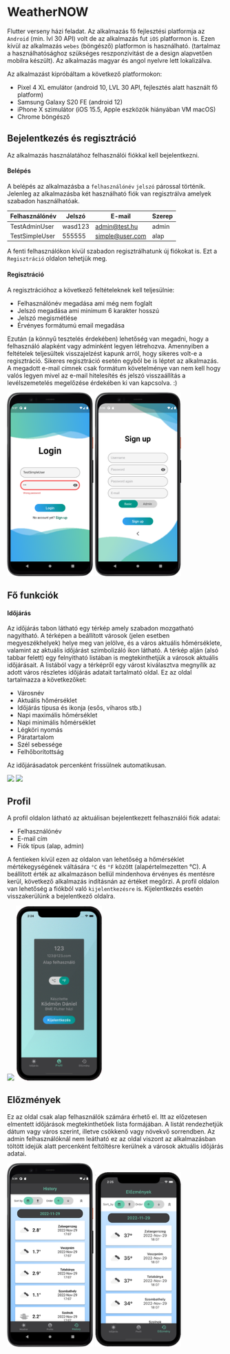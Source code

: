 # WeatherNOW

Flutter verseny házi feladat.
Az alkalmazás fő fejlesztési platformja az `Android` (min. lvl 30 API) volt de az alkalmazás fut `iOS` platformon is. Ezen kívül az alkalmazás `webes` (böngésző) platformon is használható. (tartalmaz a használhatósághoz szükséges reszponzivitást de a design alapvetően mobilra készült). Az alkalmazás magyar és angol nyelvre lett lokalizálva.

Az alkalmazást kipróbáltam a következő platformokon:
- Pixel 4 XL emulátor (android 10, LVL 30 API, fejlesztés alatt használt fő platform)
- Samsung Galaxy S20 FE (android 12)
- iPhone X szimulátor (iOS 15.5, Apple eszközök hiányában VM macOS)
- Chrome böngésző

## Bejelentkezés és regisztráció

Az alkalmazás használatához felhasználói fiókkal kell bejelentkezni. 

#### Belépés

A belépés az alkalmazásba a `felhasználónév` `jelszó` párossal történik.
Jelenleg az alkalmazásba két használható fiók van regisztrálva amelyek szabadon használhatóak.

| Felhasználónév        | Jelszó           | E-mail            | Szerep  |
| -------------         |------------------| ------------------|---------|
| TestAdminUser         | wasd123          | admin@test.hu     | admin   |
| TestSimpleUser        | 555555           |  simple@user.com  |   alap  |

A fenti felhasználókon kívül szabadon regisztrálhatunk új fiókokat is. Ezt a `Regisztráció` oldalon tehetjük meg.

#### Regisztráció

A regisztrációhoz a következő feltételeknek kell teljesülnie:
- Felhasználónév megadása ami még nem foglalt
- Jelszó megadása ami minimum 6 karakter hosszú
- Jelszó megismétlése
- Érvényes formátumú email megadása

Ezután (a könnyű tesztelés érdekében) lehetőség van megadni, hogy a felhasználó alapként vagy adminként legyen létrehozva.
Amennyiben a feltételek teljesültek visszajelzést kapunk arról, hogy sikeres volt-e a regisztráció. Sikeres regisztráció esetén egyből be is léptet az alkalmazás.
A megadott e-mail címnek csak formátum követelménye van nem kell hogy valós legyen mivel az e-mail hitelesítés és jelszó visszaállítás a levélszemetelés megelőzése érdekében ki van kapcsolva. :)

<img src="git_images/login_a.png" width="200">        <img src="git_images/signup_a.png" width="200">

## Fő funkciók


#### Időjárás

Az időjárás tabon látható egy térkép amely szabadon mozgatható nagyítható. A térképen a beállított városok (jelen esetben megyeszékhelyek) helye meg van jelölve, és a város aktuális hőmérséklete, valamint az aktuális időjárást szimbolizáló ikon látható. A térkép alján (alsó tabbar felett) egy felnyitható listában is megtekinthetjük a városok aktuális időjárásait. A listából vagy a térképről egy várost kiválasztva megnyílik az adott város részletes időjárás adatait tartalmató oldal. Ez az oldal tartalmazza a következőket:
- Városnév
- Aktuális hőmérséklet
- Időjárás típusa és ikonja (esős, viharos stb.)
- Napi maximális hőmérséklet
- Napi minimális hőmérséklet
- Légköri nyomás
- Páratartalom
- Szél sebessége
- Felhőborítottság

Az időjárásadatok percenként frissülnek automatikusan.

<img src="git_images/weather_a.png" width="200">        <img src="git_images/weather.png" width="200">

## Profil

A profil oldalon látható az aktuálisan bejelentkezett felhasználói fiók adatai:
- Felhasználónév
- E-mail cím
- Fiók típus (alap, admin)

A fentieken kívül ezen az oldalon van lehetőség a hőmérséklet mértékegységének váltására `°C` és `°F` között (alapértelmezetten °C). A beállított érték az alkalmazáson bellül mindenhova érvényes és mentésre kerül, következő alkalmazás indításnán az értéket megőrzi.
A profil oldalon van lehetőség a fiókból való `kijelentkezésre` is. Kijelentkezés esetén visszakerülünk a bejelentkező oldalra.

<img src="git_images/profile_a.png" width="200">        <img src="git_images/profile.png" width="200">

## Előzmények 

Ez az oldal csak alap felhasználók számára érhető el. Itt az előzetesen elmentett időjárások megtekinthetőek lista formájában. A listát rendezhetjük dátum vagy város szerint, illetve csökkenő vagy növekvő sorrendben. Az admin felhasználóknál nem leátható ez az oldal viszont az alkalmazásban töltött idejük alatt percenként feltöltésre kerülnek a városok aktuális időjárás adatai.

<img src="git_images/history_a.png" width="200">        <img src="git_images/history.png" width="200">


